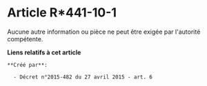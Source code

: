 # Article R*441-10-1

Aucune autre information ou pièce ne peut être exigée par l'autorité compétente.

**Liens relatifs à cet article**

	**Créé par**:

	  - Décret n°2015-482 du 27 avril 2015 - art. 6
